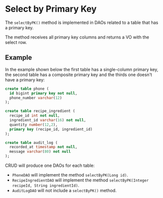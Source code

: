 # Select by Primary Key

The `selectByPK()` method is implemented in DAOs related to a table that has a primary key.

The method receives all primary key columns and returns a VO with the select row.


## Example

In the example shown below the first table has a single-column primary key, the second table
has a composite primary key and the thirds one doesn't have a primary key:

```sql
create table phone (
  id bigint primary key not null,
  phone_number varchar(12)
);

create table recipe_ingredient (
  recipe_id int not null,
  ingredient_id varchar(16) not null,
  quantity number(12,2),
  primary key (recipe_id, ingredient_id)
);

create table audit_log (
  recorded_at timestamp not null,
  message varchar(80) not null
);
```

CRUD will produce one DAOs for each table:
- `PhoneDAO` will implement the method `selectByPK(Long id)`.
- `RecipeIngredientDAO` will implement the method `selectByPK(Integer recipeId, String ingredientId)`.
- `AuditLogDAO` will not include a `selectByPK()` method.

